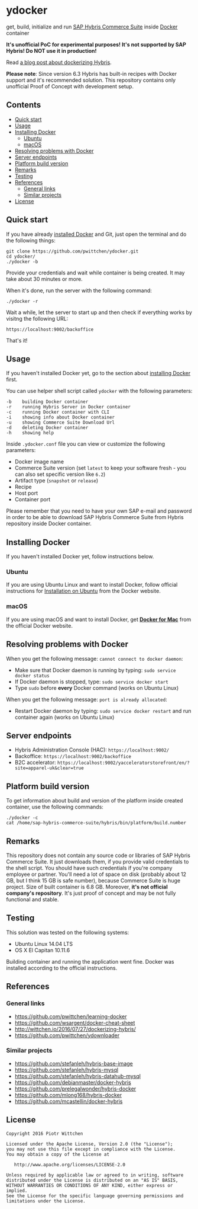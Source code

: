 ydocker
=======

get, build, initialize and run [SAP Hybris Commerce Suite](https://www.hybris.com/en/commerce) inside [Docker](https://www.docker.com/) container

**It's unofficial PoC for experimental purposes! It's not supported by SAP Hybris! Do NOT use it in production!**

Read [a blog post about dockerizing Hybris](http://wittchen.io/2016/07/27/dockerizing-hybris/).

**Please note**: Since version 6.3 Hybris has built-in recipes with Docker support and it's recommended solution. This repository contains only unofficial Proof of Concept with development setup.

Contents
--------
- [Quick start](#quick-start)
- [Usage](#usage)
- [Installing Docker](#installing-docker)
  - [Ubuntu](#ubuntu)
  - [macOS](#macos)
- [Resolving problems with Docker](#resolving-problems-with-docker)
- [Server endpoints](#server-endpoints)
- [Platform build version](#platform-build-version)
- [Remarks](#remarks)
- [Testing](#testing)
- [References](#references)
  - [General links](#general-links)
  - [Similar projects](#similar-projects)
- [License](#license)

Quick start
-----------

If you have already [installed Docker](#installing-docker) and Git, just open the terminal and do the following things:

```shell
git clone https://github.com/pwittchen/ydocker.git
cd ydocker/
./ydocker -b
```

Provide your credentials and wait while container is being created. It may take about 30 minutes or more.

When it's done, run the server with the following command:

```shell
./ydocker -r
```

Wait a while, let the server to start up and then check if everything works by visitng the following URL:

```
https://localhost:9002/backoffice
```

That's it!

Usage
-----

If you haven't installed Docker yet, go to the section about [installing Docker](#installing-docker) first.

You can use helper shell script called `ydocker` with the following parameters:

```
-b    building Docker container
-r    running Hybris Server in Docker container
-c    running Docker container with CLI
-i    showing info about Docker container
-u    showing Commerce Suite Download Url
-d    deleting Docker container
-h    showing help
```

Inside `.ydocker.conf` file you can view or customize the following parameters:
- Docker image name
- Commerce Suite version (set `latest` to keep your software fresh - you can also set specific version like `6.2`)
- Artifact type (`snapshot` or `release`)
- Recipe
- Host port
- Container port

Please remember that you need to have your own SAP e-mail and password
in order to be able to download SAP Hybris Commerce Suite from Hybris repository inside Docker container.

Installing Docker
-----------------

If you haven't installed Docker yet, follow instructions below.

### Ubuntu

If you are using Ubuntu Linux and want to install Docker, follow official instructions for [Installation on Ubuntu](https://docs.docker.com/engine/installation/linux/ubuntulinux/) from the Docker website.

### macOS

If you are using macOS and want to install Docker, get [**Docker for Mac**](https://docs.docker.com/docker-for-mac/) from the official Docker website.

Resolving problems with Docker
------------------------------

When you get the following message: `cannot connect to docker daemon`:
- Make sure that Docker daemon is running by typing: `sudo service docker status`
- If Docker daemon is stopped, type: `sudo service docker start`
- Type `sudo` before **every** Docker command (works on Ubuntu Linux)

When you get the following message: `port is already allocated`:
- Restart Docker daemon by typing: `sudo service docker restart` and run container again (works on Ubuntu Linux)

Server endpoints
----------------
- Hybris Administration Console (HAC): `https://localhost:9002/`
- Backoffice: `https://localhost:9002/backoffice`
- B2C accelerator: `https://localhost:9002/yacceleratorstorefront/en/?site=apparel-uk&clear=true`

Platform build version
----------------------

To get information about build and version of the platform inside created container, use the following commands:

```
./ydocker -c
cat /home/sap-hybris-commerce-suite/hybris/bin/platform/build.number
```

Remarks
-------

This repository does not contain any source code or libraries of SAP Hybris Commerce Suite.
It just downloads them, if you provide valid credentials to the shell script.
You should have such credentials if you're company employee or partner.
You'll need a lot of space on disk (probably about 12 GB, but I think 15 GB is safe number), because Commerce Suite is huge project. Size of built container is 6.8 GB.
Moreover, **it's not official company's repository**.
It's just proof of concept and may be not fully functional and stable.

Testing
-------

This solution was tested on the following systems:
- Ubuntu Linux 14.04 LTS
- OS X El Capitan 10.11.6

Building container and running the application went fine. Docker was installed according to the official instructions.

References
----------

### General links
- https://github.com/pwittchen/learning-docker
- https://github.com/wsargent/docker-cheat-sheet
- http://wittchen.io/2016/07/27/dockerizing-hybris/
- https://github.com/pwittchen/ydownloader

### Similar projects
- https://github.com/stefanleh/hybris-base-image
- https://github.com/stefanleh/hybris-mysql
- https://github.com/stefanleh/hybris-datahub-mysql
- https://github.com/debianmaster/docker-hybris
- https://github.com/prelegalwonder/hybris-docker
- https://github.com/mlong168/hybris-docker
- https://github.com/mcastellin/docker-hybris

License
-------

    Copyright 2016 Piotr Wittchen

    Licensed under the Apache License, Version 2.0 (the "License");
    you may not use this file except in compliance with the License.
    You may obtain a copy of the License at

       http://www.apache.org/licenses/LICENSE-2.0

    Unless required by applicable law or agreed to in writing, software
    distributed under the License is distributed on an "AS IS" BASIS,
    WITHOUT WARRANTIES OR CONDITIONS OF ANY KIND, either express or implied.
    See the License for the specific language governing permissions and
    limitations under the License.
